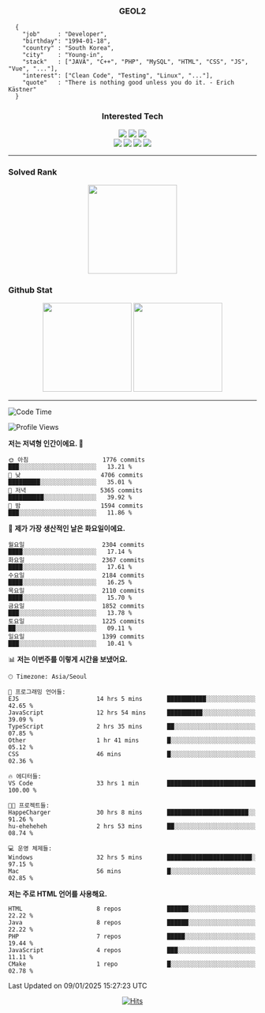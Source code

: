 <div align="center">

  ### GEOL2
</div>

```
  {
    "job"     : "Developer",
    "birthday": "1994-01-18",
    "country" : "South Korea",
    "city"    : "Young-in",
    "stack"   : ["JAVA", "C++", "PHP", "MySQL", "HTML", "CSS", "JS", "Vue", "..."],
    "interest": ["Clean Code", "Testing", "Linux", "..."], 
    "quote"   : "There is nothing good unless you do it. - Erich Kästner"
  }
  ```
  
<div align="center">
  
  ### Interested Tech
  
  <img src="https://img.shields.io/badge/Laravel-F05340?style=flat-square&logo=Laravel&logoColor=white">
  <img src="https://img.shields.io/badge/SpringBoot-6DB33F?style=flat-square&logo=SpringBoot&logoColor=white">
  <img src="https://img.shields.io/badge/Express-000000?style=flat-square&logo=Express&logoColor=white">
  <br>
  <img src="https://img.shields.io/badge/Three.js-000000?style=flat-square&logo=Three.js&logoColor=white">
  <img src="https://img.shields.io/badge/JavaScript-F7DF1E?style=flat-square&logo=JavaScript&logoColor=black">
  <img src="https://img.shields.io/badge/TypeScript-007acc?style=flat-square&logo=TypeScript&logoColor=black">
  <img src="https://img.shields.io/badge/MySQL-4479A1?style=flat-square&logo=mysql&logoColor=white"><br>

</div>

------------

  ### Solved Rank
  
  <div align="center">
    <img height="180em" src="https://mazassumnida.wtf/api/v2/generate_badge?boj=geol2">
  </div>
  
  ### Github Stat 
  <div align="center">
    <img height="180em" src="https://github-readme-stats-git-masterrstaa-rickstaa.vercel.app/api?username=geol2&show_icons=true&theme=dark">
    <img height="180em" src="https://github-readme-stats-git-masterrstaa-rickstaa.vercel.app/api/top-langs/?username=geol2&show_icons=true&hide=css,scss,html&layout=compact&theme=dark&count_private=true&langs_count=8">
  </div>
  
------------

<!--START_SECTION:waka-->
![Code Time](http://img.shields.io/badge/Code%20Time-3%2C777%20hrs%2011%20mins-blue)

![Profile Views](http://img.shields.io/badge/Profile%20Views-0-blue)

**저는 저녁형 인간이에요. 🦉** 

```text
🌞 아침                     1776 commits        ███░░░░░░░░░░░░░░░░░░░░░░   13.21 % 
🌆 낮　                     4706 commits        █████████░░░░░░░░░░░░░░░░   35.01 % 
🌃 저녁                     5365 commits        ██████████░░░░░░░░░░░░░░░   39.92 % 
🌙 밤　                     1594 commits        ███░░░░░░░░░░░░░░░░░░░░░░   11.86 % 
```
📅 **제가 가장 생산적인 날은 화요일이에요.** 

```text
월요일                      2304 commits        ████░░░░░░░░░░░░░░░░░░░░░   17.14 % 
화요일                      2367 commits        ████░░░░░░░░░░░░░░░░░░░░░   17.61 % 
수요일                      2184 commits        ████░░░░░░░░░░░░░░░░░░░░░   16.25 % 
목요일                      2110 commits        ████░░░░░░░░░░░░░░░░░░░░░   15.70 % 
금요일                      1852 commits        ███░░░░░░░░░░░░░░░░░░░░░░   13.78 % 
토요일                      1225 commits        ██░░░░░░░░░░░░░░░░░░░░░░░   09.11 % 
일요일                      1399 commits        ███░░░░░░░░░░░░░░░░░░░░░░   10.41 % 
```


📊 **저는 이번주를 이렇게 시간을 보냈어요.** 

```text
🕑︎ Timezone: Asia/Seoul

💬 프로그래밍 언어들: 
EJS                      14 hrs 5 mins       ███████████░░░░░░░░░░░░░░   42.65 % 
JavaScript               12 hrs 54 mins      ██████████░░░░░░░░░░░░░░░   39.09 % 
TypeScript               2 hrs 35 mins       ██░░░░░░░░░░░░░░░░░░░░░░░   07.85 % 
Other                    1 hr 41 mins        █░░░░░░░░░░░░░░░░░░░░░░░░   05.12 % 
CSS                      46 mins             █░░░░░░░░░░░░░░░░░░░░░░░░   02.36 % 

🔥 에디터들: 
VS Code                  33 hrs 1 min        █████████████████████████   100.00 % 

🐱‍💻 프로젝트들: 
HappeCharger             30 hrs 8 mins       ███████████████████████░░   91.26 % 
hu-eheheheh              2 hrs 53 mins       ██░░░░░░░░░░░░░░░░░░░░░░░   08.74 % 

💻 운영 체제들: 
Windows                  32 hrs 5 mins       ████████████████████████░   97.15 % 
Mac                      56 mins             █░░░░░░░░░░░░░░░░░░░░░░░░   02.85 % 
```

**저는 주로 HTML 언어를 사용해요.** 

```text
HTML                     8 repos             ██████░░░░░░░░░░░░░░░░░░░   22.22 % 
Java                     8 repos             ██████░░░░░░░░░░░░░░░░░░░   22.22 % 
PHP                      7 repos             █████░░░░░░░░░░░░░░░░░░░░   19.44 % 
JavaScript               4 repos             ███░░░░░░░░░░░░░░░░░░░░░░   11.11 % 
CMake                    1 repo              █░░░░░░░░░░░░░░░░░░░░░░░░   02.78 % 
```




 Last Updated on 09/01/2025 15:27:23 UTC
<!--END_SECTION:waka-->

<div align="center">
  
  [![Hits](https://hits.seeyoufarm.com/api/count/incr/badge.svg?url=https%3A%2F%2Fgithub.com%2Fgeol2&count_bg=%2379C83D&title_bg=%23555555&icon=myspace.svg&icon_color=%23E7E7E7&title=hits&edge_flat=false)](https://hits.seeyoufarm.com)
  
</div>

<!--
**Geol2/Geol2** is a ✨ _special_ ✨ repository because its `README.md` (this file) appears on your GitHub profile.

Here are some ideas to get you started:
- 🔭 I’m currently working on ...
- 🌱 I’m currently learning ...
- 👯 I’m looking to collaborate on ...
- 🤔 I’m looking for help with ...
- 💬 Ask me about ...
- 📫 How to reach me: ...
- 😄 Pronouns: ...
- ⚡ Fun fact: ...
-->
